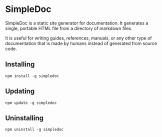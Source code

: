 # SimpleDoc

SimpleDoc is a static site generator for documentation. It generates a single, portable HTML file from a directory of markdown files.

It is useful for writing guides, references, manuals, or any other type of documentation that is made by humans instead of generated from source code.

## Installing

    npm install -g simpledoc

## Updating

    npm update -g simpledoc

## Uninstalling

    npm uninstall -g simpledoc
